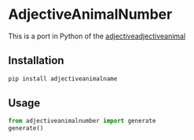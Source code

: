 # AdjectiveAnimalNumber

This is a port in Python of the [adjectiveadjectiveanimal](https://github.com/nii236/adjectiveadjectiveanimal)

## Installation

```bash 
pip install adjectiveanimalname
```

## Usage

```python
from adjectiveanimalnumber import generate
generate()
```
